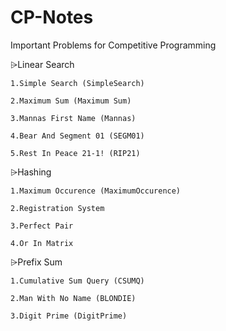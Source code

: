 # CP-Notes
Important Problems for Competitive Programming

⩥Linear Search

    1.Simple Search (SimpleSearch)
    
    2.Maximum Sum (Maximum Sum)
    
    3.Mannas First Name (Mannas)
    
    4.Bear And Segment 01 (SEGM01)
    
    5.Rest In Peace 21-1! (RIP21)
    
    
⩥Hashing 

    1.Maximum Occurence (MaximumOccurence)
    
    2.Registration System
    
    3.Perfect Pair 
    
    4.Or In Matrix
    
    
⩥Prefix Sum

    1.Cumulative Sum Query (CSUMQ)
    
    2.Man With No Name (BLONDIE)
    
    3.Digit Prime (DigitPrime)


